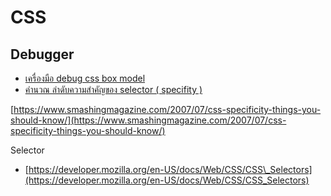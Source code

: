 # CSS

## Debugger

* [เครื่องมือ debug css box model](https://medium.freecodecamp.org/heres-my-favorite-weird-trick-to-debug-css-88529aa5a6a3?gi=d49c95e75676)
* [คำนวณ ลำดับความสำคัญของ selector \( specifity \)](https://specificity.keegan.st)

[https://www.smashingmagazine.com/2007/07/css-specificity-things-you-should-know/](https://www.smashingmagazine.com/2007/07/css-specificity-things-you-should-know/)

Selector

* [https://developer.mozilla.org/en-US/docs/Web/CSS/CSS\_Selectors](https://developer.mozilla.org/en-US/docs/Web/CSS/CSS_Selectors)

